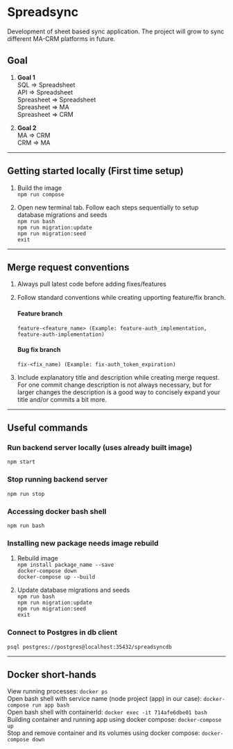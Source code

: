 # Spreadsync

Development of sheet based sync application. The project will grow to sync different MA-CRM platforms in future.

## Goal

1. **Goal 1**<br>
   SQL => Spreadsheet<br>
   API => Spreadsheet<br>
   Spreasheet => Spreadsheet<br>
   Spreasheet => MA<br>
   Spreasheet => CRM<br>

2. **Goal 2**<br>
   MA => CRM<br>
   CRM => MA<br>

---

## Getting started locally (First time setup)

1.  Build the image<br>
    `npm run compose`

2.  Open new terminal tab. Follow each steps sequentially to setup database migrations and seeds<br>
    `npm run bash`<br>
    `npm run migration:update`<br>
    `npm run migration:seed`<br>
    `exit`<br>

---

## Merge request conventions

1.  Always pull latest code before adding fixes/features<br>

2.  Follow standard conventions while creating upporting feature/fix branch.<br>

    #### Feature branch

    ```
    feature-<feature_name> (Example: feature-auth_implementation, feature-auth-implementation)
    ```

    #### Bug fix branch

    ```
    fix-<fix_name) (Example: fix-auth_token_expiration)
    ```

3.  Include explanatory title and description while creating merge request. <br>
    For one commit change description is not always necessary, but for larger changes the description is a good way to concisely expand your title and/or commits a bit more.<br>

---

## Useful commands

### Run backend server locally (uses already built image)

`npm start`

### Stop running backend server

`npm run stop`

### Accessing docker bash shell

`npm run bash`

### Installing new package needs image rebuild

1. Rebuild image<br>
   `npm install package_name --save`<br>
   `docker-compose down`<br>
   `docker-compose up --build`<br>

2. Update database migrations and seeds<br>
   `npm run bash`<br>
   `npm run migration:update`<br>
   `npm run migration:seed`<br>
   `exit`<br>

### Connect to Postgres in db client

`psql postgres://postgres@localhost:35432/spreadsyncdb`

---

## Docker short-hands

View running processes: `docker ps`<br>
Open bash shell with service name (node project (app) in our case): `docker-compose run app bash`<br>
Open bash shell with containerId: `docker exec -it 714afe6dbe01 bash`<br>
Building container and running app using docker compose: `docker-compose up`<br>
Stop and remove container and its volumes using docker compose: `docker-compose down`<br>
